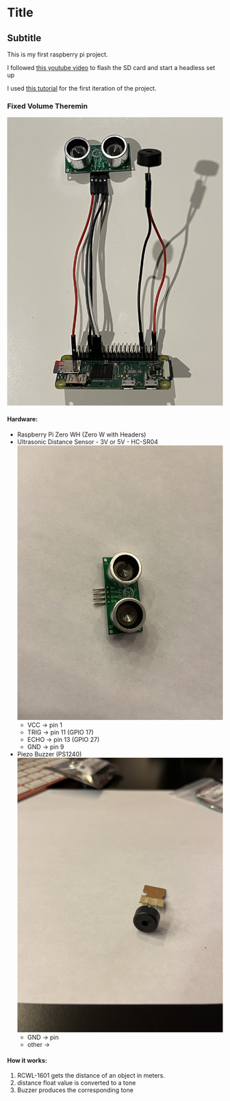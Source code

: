 # Title
## Subtitle

This is my first raspberry pi project.

I followed [this youtube video](https://www.youtube.com/watch?v=yn59qX-Td3E&t=367s) to flash the SD card and start a headless set up

I used [this tutorial](https://projects.raspberrypi.org/en/projects/ultrasonic-theremin/5) for the first iteration of the project.
### Fixed Volume Theremin
![](fix_volume_theremin.jpeg)
#### Hardware:
 - Raspberry Pi Zero WH (Zero W with Headers)
 - Ultrasonic Distance Sensor - 3V or 5V - HC-SR04
 ![](RCWL1601.jpeg)
    - VCC -> pin 1
    - TRIG -> pin 11 (GPIO 17)
    - ECHO -> pin 13 (GPIO 27)
    - GND -> pin 9
 - Piezo Buzzer (PS1240)
 ![](buzzer.jpeg)
    - GND -> pin 
    - other -> 

#### How it works:
1) RCWL-1601 gets the distance of an object in meters.
2) distance float value is converted to a tone
3) Buzzer produces the corresponding tone

